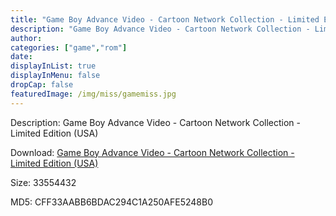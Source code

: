 ```yaml
---
title: "Game Boy Advance Video - Cartoon Network Collection - Limited Edition (USA)"
description: "Game Boy Advance Video - Cartoon Network Collection - Limited Edition (USA)"
author: 
categories: ["game","rom"]
date: 
displayInList: true
displayInMenu: false
dropCap: false
featuredImage: /img/miss/gamemiss.jpg
---
```


Description: Game Boy Advance Video - Cartoon Network Collection - Limited Edition (USA)

Download: <a style="text-decoration:underline;" href="https://mega.nz/#!WCYQRSIJ!ES9Q7K0eHrOBWiAjBp9DmJ86rR-4DhDIFM_M0dzgSNI" target = "_blank" rel = "nofollow" > Game Boy Advance Video - Cartoon Network Collection - Limited Edition (USA)</a>

Size: 33554432

MD5: CFF33AABB6BDAC294C1A250AFE5248B0


